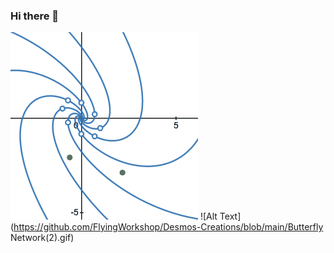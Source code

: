 ### Hi there 👋
![Alt Text](https://github.com/FlyingWorkshop/Desmos-Creations/blob/main/complex_phase_spiral.gif)
![Alt Text](https://github.com/FlyingWorkshop/Desmos-Creations/blob/main/Butterfly Network(2).gif)

<!--
**FlyingWorkshop/FlyingWorkshop** is a ✨ _special_ ✨ repository because its `README.md` (this file) appears on your GitHub profile.

Here are some ideas to get you started:

- 🔭 I’m currently working on ...
- 🌱 I’m currently learning ...
- 👯 I’m looking to collaborate on ...
- 🤔 I’m looking for help with ...
- 💬 Ask me about ...
- 📫 How to reach me: ...
- 😄 Pronouns: ...
- ⚡ Fun fact: ...
-->
